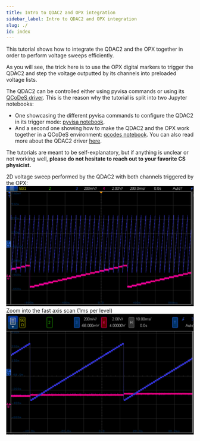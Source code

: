 ```yaml
---
title: Intro to QDAC2 and OPX integration
sidebar_label: Intro to QDAC2 and OPX integration
slug: ./
id: index
---
```


This tutorial shows how to integrate the QDAC2 and the OPX together in order to perform voltage sweeps efficiently.

As you will see, the trick here is to use the OPX digital markers to trigger the QDAC2 and step the voltage outputted by its channels 
into preloaded voltage lists.

The QDAC2 can be controlled either using pyvisa commands or using its [QCoDeS driver](https://github.com/QCoDeS/Qcodes_contrib_drivers/blob/main/qcodes_contrib_drivers/drivers/QDevil/QDAC2.py).
This is the reason why the tutorial is split into two Jupyter notebooks:
* One showcasing the different pyvisa commands to configure the QDAC2 in its trigger mode: [pyvisa notebook](./Integration_with_the_OPX_and_pyvsa.ipynb).
* And a second one showing how to make the QDAC2 and the OPX work together in a QCoDeS environment: [qcodes notebook](./Integration_with_the_OPX_and_qcodes.ipynb). You can also read more about the QDAC2 driver [here](https://qcodes.github.io/Qcodes_contrib_drivers/examples/QDevil/QDAC2/index.html).

The tutorials are meant to be self-explanatory, but if anything is unclear or not working well, **please do not hesitate 
to reach out to your favorite CS physicist.**

2D voltage sweep performed by the QDAC2 with both channels triggered by the OPX:
![2D triggered voltage sweep](QDAC2_triggered_sweep.PNG)
Zoom into the fast axis scan (1ms per level)
![2D triggered voltage sweep zoom](QDAC2_triggered_sweep_zoom.PNG)

